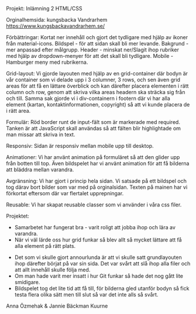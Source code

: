 Projekt: Inlämning 2 HTML/CSS

Orginalhemsida: kungsbacka Vandrarhem https://www.kungsbackavandrarhem.se/

Förbättringar:
Kortat ner innehåll och gjort det tydligare med hjälp av ikoner från material-icons.
Bildspel - för att sidan skall bli mer levande.
Bakgrund - mer anpassad efter målgrupp.
Header - minskat ner/Slagit ihop rubriker med hjälp av dropdown-menyer för att det skall bli tydligare.
Mobile -  Hamburger meny med rubrikerna. 

Grid-layout:
Vi gjorde layouten med hjälp av en grid-container där bodyn är vår container som vi delade upp i 3 columner, 3 rows, och sen även grid areas för att få en lättare överblick och kan därefter placera elementen i rätt column och row, genom att skriva vilka areas headern ska sträcka sig från och till. Samma sak gjorde vi i div-containern i footern där vi har alla element (kartan, kontaktinformationen, copyright) så att vi kunde placera de i rätt area.

Formulär:
Röd border runt de input-fält som är markerade med required. Tanken är att JavaScript skall användas så att fälten blir highlightade om man missar att skriva in text.

Responsiv: 
Sidan är responsiv mellan mobile upp till desktop. 

Animationer:
Vi har använt animation på formuläret så att den glider upp från botten till top. Även bildspelet har vi använt animation för att få bilderna att bläddra mellan varandra. 

Avgränsning:
Vi har gjort i princip hela sidan. Vi satsade på ett bildspel och tog därav bort bilder som var med på orginalsidan. Texten på mainen har vi förkortat eftersom där var flertalet upprepningar. 

Reusable:
Vi har skapat reusable classer som vi använder i våra css filer. 

Projektet:
+ Samarbetet har fungerat bra - varit roligt att jobba ihop och lära av varandra.
+ När vi väl lärde oss hur grid funkar så blev allt så mycket lättare att få alla element på rätt plats. 
- Det som vi skulle gjort annourlunda är att vi skulle satt grundlayouten ihop därefter börjat på var sin sida. 
    Det var svårt att slå ihop alla filer och att allt innehåll skulle följa med.
- Om man hade varit mer insatt i hur Git funkar så hade det nog gått lite smidigare.
- Bildspelet tog det lite tid att få till, för bilderna gled utanför bodyn så fick testa flera olika sätt men till slut så var det inte alls så svårt. 


Anna Özmehak & Jannie Bäckman Kuurne
